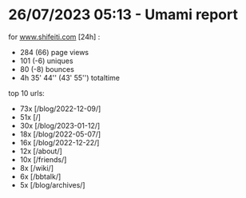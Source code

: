 # 26/07/2023 05:13 - Umami report
for www.shifeiti.com [24h] :

 - 284 (66) page views
 - 101 (-6) uniques
 - 80 (-8) bounces
 - 4h 35' 44'' (43' 55'') totaltime


top 10 urls:
 - 73x [/blog/2022-12-09/]
 - 51x [/]
 - 30x [/blog/2023-01-12/]
 - 18x [/blog/2022-05-07/]
 - 16x [/blog/2022-12-22/]
 - 12x [/about/]
 - 10x [/friends/]
 - 8x [/wiki/]
 - 6x [/bbtalk/]
 - 5x [/blog/archives/]


